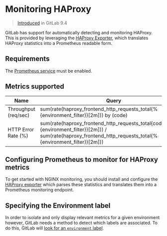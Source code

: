 # Monitoring HAProxy
> [Introduced](https://gitlab.com/gitlab-org/gitlab-ce/merge_requests/12621) in GitLab 9.4

GitLab has support for automatically detecting and monitoring HAProxy. This is provided by leveraging the [HAProxy Exporter](https://github.com/prometheus/haproxy_exporter), which translates HAProxy statistics into a Prometheus readable form.

## Requirements

The [Prometheus service](../prometheus.md) must be enabled.

## Metrics supported

| Name | Query |
| ---- | ----- |
| Throughput (req/sec) | sum(rate(haproxy_frontend_http_requests_total{%{environment_filter}}[2m])) by (code) |
| HTTP Error Rate (%) | sum(rate(haproxy_frontend_http_requests_total{code="5xx",%{environment_filter}}[2m])) / sum(rate(haproxy_frontend_http_requests_total{%{environment_filter}}[2m])) |

## Configuring Prometheus to monitor for HAProxy metrics

To get started with NGINX monitoring, you should install and configure the [HAProxy exporter](https://github.com/prometheus/haproxy_exporter) which parses these statistics and translates them into a Prometheus monitoring endpoint.

## Specifying the Environment label

In order to isolate and only display relevant metrics for a given environment
however, GitLab needs a method to detect which labels are associated. To do this, GitLab will [look for an `environment` label](metrics.md#identifying-environments).
